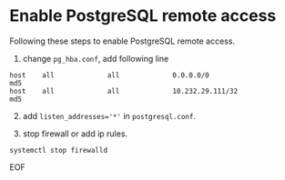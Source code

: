 # Enable PostgreSQL remote access
Following these steps to enable PostgreSQL remote access.

1. change `pg_hba.conf`, add following line
```
host    all             all             0.0.0.0/0                   md5
host    all             all             10.232.29.111/32            md5
```
2. add `listen_addresses='*'` in `postgresql.conf`.

3. stop firewall or add ip rules.
```
systemctl stop firewalld
```

EOF